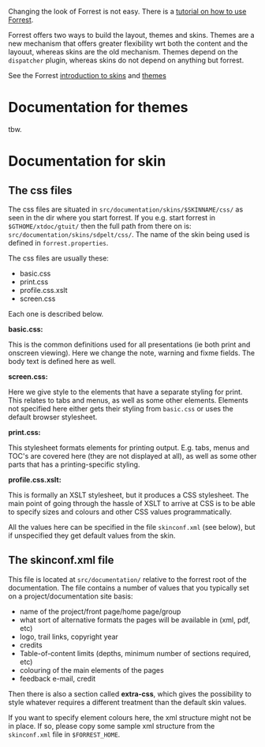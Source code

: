 Changing the look of Forrest is not easy. There is a [tutorial on how to use Forrest](http://forrest.apache.org/docs_0_100/your-project.html).

Forrest offers two ways to build the layout, themes and skins. Themes are a new mechanism that offers greater flexibility wrt both the content and the layouut, whereas skins are the old mechanism. Themes depend on the `dispatcher` plugin, whereas skins do not depend on anything but forrest.

See the Forrest [introduction to skins](http://forrest.apache.org/docs_0_90/skins.html)
and [themes](http://forrest.apache.org/pluginDocs/plugins_0_80/org.apache.forrest.plugin.internal.dispatcher/how/howto-dispatcher-structurer.html)

# Documentation for themes
tbw.

# Documentation for skin

## The css files

The css files are situated in `src/documentation/skins/$SKINNAME/css/` as seen in the dir where you start forrest. If you e.g. start forrest in `$GTHOME/xtdoc/gtuit/` then the full path from there on is: `src/documentation/skins/sdpelt/css/`. The name of the skin being used is defined in `forrest.properties`.

The css files are usually these:

* basic.css
* print.css
* profile.css.xslt
* screen.css

Each one is described below.

**basic.css:**

This is the common definitions used for all presentations (ie both print and onscreen viewing). Here we change the note, warning and fixme fields. The body text is defined here as well.

**screen.css:**

Here we give style to the elements that have a separate styling for print. This relates to tabs and menus, as well as some other elements. Elements not specified here either gets their styling from `basic.css` or uses the default browser stylesheet.

**print.css:**

This stylesheet formats elements for printing output. E.g. tabs, menus and TOC's are covered here (they are not displayed at all), as well as some other parts that has a printing-specific styling.


**profile.css.xslt:**

This is formally an XSLT stylesheet, but it produces a CSS stylesheet. The main point of going through the hassle of XSLT to arrive at CSS is to be able to specify sizes and colours and other CSS values programmatically.

All the values here can be specified in the file `skinconf.xml` (see below), but if unspecified they get default values from the skin.

## The skinconf.xml file

This file is located at `src/documentation/` relative to the forrest root of the documentation. The file contains a number of values that you typically set on a project/documentation site basis:

* name of the project/front page/home page/group
* what sort of alternative formats the pages will be available in (xml, pdf, etc)
* logo, trail links, copyright year
* credits
* Table-of-content limits (depths, minimum number of sections required, etc)
* colouring of the main elements of the pages
* feedback e-mail, credit

Then there is also a section called **extra-css**, which gives the possibility to style whatever requires a different treatment than the default skin values.

If you want to specify element colours here, the xml structure might not be in place. If so, please copy some sample xml structure from the `skinconf.xml` file in `$FORREST_HOME`.
